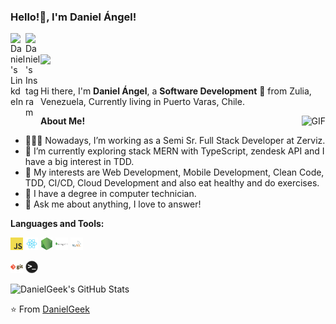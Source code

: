 <!--
### Hi there 👋, i


**DanielGeek/DanielGeek** is a ✨ _special_ ✨ repository because its `README.md` (this file) appears on your GitHub profile.

Here are some ideas to get you started:

- 🔭 I’m currently working on ...
- 🌱 I’m currently learning ...
- 👯 I’m looking to collaborate on ...
- 🤔 I’m looking for help with ...
- 💬 Ask me about ...
- 📫 How to reach me: ...
- 😄 Pronouns: ...
- ⚡ Fun fact: ...
-->

<h3 title="hehehe"> Hello!👋, I'm Daniel Ángel!</h3>

<a href="https://www.linkedin.com/in/daniel-angel/">
  <img align="left" alt="Daniel's LinkdeIn" width="24px" src="https://www.vectorlogo.zone/logos/linkedin/linkedin-icon.svg" />
</a>
<a href="https://www.instagram.com/daniel.angel.b/">
  <img align="left" alt="Daniel's Instagram" width="24px" src="https://www.vectorlogo.zone/logos/instagram/instagram-icon.svg" />
</a>
<!--
<a href="https://www.facebook.com/">
  <img align="left" alt="Daniel's Facebook" width="24px" src="https://cdn.jsdelivr.net/npm/simple-icons@v3/icons/facebook.svg" />
</a>
-->
<br>
<br>
<img src="https://komarev.com/ghpvc/?username=DanielGeek&color=blue">
<br />
<br />

Hi there, I'm **Daniel Ángel**, a **Software Development** 🚀 from Zulia, Venezuela, Currently living in Puerto Varas, Chile.

  <img align="right" alt="GIF" src="https://i.pinimg.com/originals/e4/26/70/e426702edf874b181aced1e2fa5c6cde.gif" />

**About Me!**

- 👨🏽‍💻 Nowadays, I’m working as a Semi Sr. Full Stack Developer at Zerviz.
- 🌱 I’m currently exploring stack MERN with TypeScript, zendesk API and I have a big interest in TDD. 
- 🤔 My interests are Web Development, Mobile Development, Clean Code, TDD, CI/CD, Cloud Development and also eat healthy and do exercises.
- 💼 I have a degree in computer technician.
- 💬 Ask me about anything, I love to answer!
<!--
 - 📫 Email me at [zamran.butt.1@gmail.com](mailto:zamran.butt.1@gmail.com).
 - 📝 See my [Curriculum Vitae](https://drive.google.com/file/d/1PxlxLA6vGXslYmwybcA_dlr4uQhq-tkm/view?usp=sharing) to get more info. 
 -->


**Languages and Tools:**  


<!-- <code><img height="20" src="https://raw.githubusercontent.com/github/explore/80688e429a7d4ef2fca1e82350fe8e3517d3494d/topics/python/python.png"></code> -->
<code><img height="20" src="https://raw.githubusercontent.com/github/explore/80688e429a7d4ef2fca1e82350fe8e3517d3494d/topics/javascript/javascript.png"></code>
<code><img height="20" src="https://raw.githubusercontent.com/github/explore/80688e429a7d4ef2fca1e82350fe8e3517d3494d/topics/react/react.png"></code>
<code><img height="20" src="https://raw.githubusercontent.com/github/explore/80688e429a7d4ef2fca1e82350fe8e3517d3494d/topics/nodejs/nodejs.png"></code>
<code><img height="20" src="https://raw.githubusercontent.com/github/explore/80688e429a7d4ef2fca1e82350fe8e3517d3494d/topics/mongodb/mongodb.png"></code>
<code><img height="20" src="https://raw.githubusercontent.com/github/explore/80688e429a7d4ef2fca1e82350fe8e3517d3494d/topics/mysql/mysql.png"></code>

<code><img height="20" src="https://raw.githubusercontent.com/github/explore/80688e429a7d4ef2fca1e82350fe8e3517d3494d/topics/git/git.png"></code>
<code><img height="20" src="https://raw.githubusercontent.com/github/explore/80688e429a7d4ef2fca1e82350fe8e3517d3494d/topics/terminal/terminal.png"></code>

<img src="https://github-readme-stats.vercel.app/api?username=DanielGeek&show_icons=true&hide_border=true&count_private=true&theme=shades-of-purple&icon_color=fad000" alt="DanielGeek's GitHub Stats">

⭐️ From [DanielGeek](https://github.com/DanielGeek)
